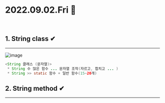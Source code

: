 # 2022.09.02.Fri 📅
<br>

## 1. String class ✔
-----------------------------
![image](https://user-images.githubusercontent.com/111114507/188033391-7b9f837f-2c3f-4b23-8351-8cd276a946e5.png)

```java
<String 클래스 (문자열)>
 * String 수 많은 함수 ... 문자열 조작(자르고, 합치고 ... )
 * String >> static 함수 + 일반 함수(15~20개) 
 ```

## 2. String method ✔
-----------------------------

